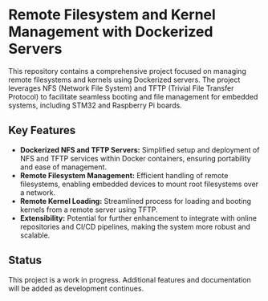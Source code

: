 # Remote Filesystem and Kernel Management with Dockerized Servers

This repository contains a comprehensive project focused on managing remote filesystems and kernels using Dockerized servers. The project leverages NFS (Network File System) and TFTP (Trivial File Transfer Protocol) to facilitate seamless booting and file management for embedded systems, including STM32 and Raspberry Pi boards.

## Key Features
- **Dockerized NFS and TFTP Servers:** Simplified setup and deployment of NFS and TFTP services within Docker containers, ensuring portability and ease of management.
- **Remote Filesystem Management:** Efficient handling of remote filesystems, enabling embedded devices to mount root filesystems over a network.
- **Remote Kernel Loading:** Streamlined process for loading and booting kernels from a remote server using TFTP.
- **Extensibility:** Potential for further enhancement to integrate with online repositories and CI/CD pipelines, making the system more robust and scalable.

## Status
This project is a work in progress. Additional features and documentation will be added as development continues.

